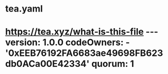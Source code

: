 # tea.yaml
# https://tea.xyz/what-is-this-file --- version: 1.0.0 codeOwners:   - '0xEEB76192FA6683ae49698FB623db0ACa00E42334' quorum: 1
